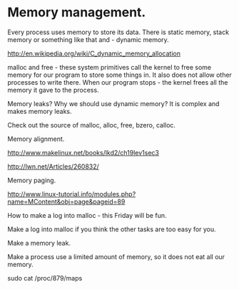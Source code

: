 # Memory management.



Every process uses memory to store its data. There is static memory, stack memory or something like that and - dynamic memory.

http://en.wikipedia.org/wiki/C_dynamic_memory_allocation

malloc and free - these system primitives call the kernel to free some memory for our program to store some things in. It also does not allow other processes to write there.
When our program stops - the kernel frees all the memory it gave to the process.

Memory leaks? Why we should use dynamic memory? It is complex and makes memory leaks.

Check out the source of malloc, alloc, free, bzero, calloc. 

Memory alignment. 

http://www.makelinux.net/books/lkd2/ch19lev1sec3

http://lwn.net/Articles/260832/

Memory paging.

http://www.linux-tutorial.info/modules.php?name=MContent&obj=page&pageid=89

How to make a log into malloc - this Friday will be fun.

Make a log into malloc if you think the other tasks are too easy for you.

Make a memory leak.

Make a process use a limited amount of memory, so it does not eat all our memory.

sudo cat /proc/879/maps

